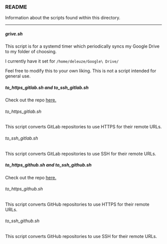 ### **README**

Information about the scripts found within this directory.

------

##### grive.sh

This script is for a systemd timer which periodically syncs my Google Drive to my folder of choosing.

I currently have it set for `/home/deleuze/Google\ Drive/`

Feel free to modify this to your own liking. This is not a script intended for general use.

##### to\_https\_gitlab.sh and to\_ssh\_gitlab.sh

Check out the repo [here.](https://gist.github.com/gatlinnewhouse/f0d8a60bfc7b8fb003a522a96e80a756)

###### to\_https\_gitlab.sh

This script converts GitLab repositories to use HTTPS for their remote URLs.

###### to\_ssh\_gitlab.sh

This script converts GitLab repositories to use SSH for their remote URLs.

##### to\_https\_github.sh and to\_ssh\_github.sh

Check out the repo [here.](https://gist.github.com/icyflame/532edee5422baeabac56d111f642bd73)

###### to\_https\_github.sh

This script converts GitHub repositories to use HTTPS for their remote URLs.

###### to\_ssh\_github.sh

This script converts GitHub repositories to use SSH for their remote URLs.
